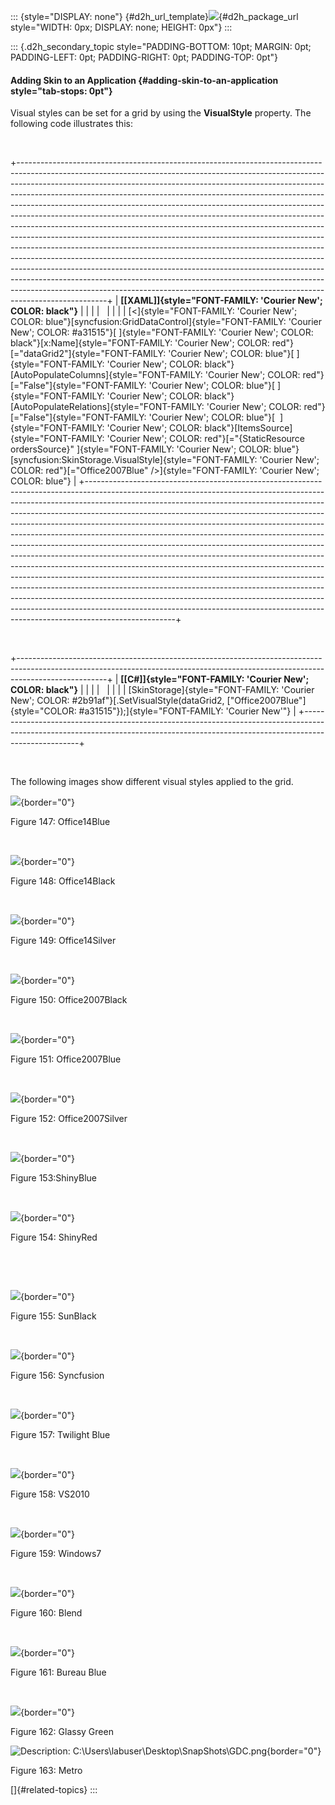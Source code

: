 ::: {style="DISPLAY: none"}
[](ms-xhelp:///?Id=d2h_url_template){#d2h_url_template}![](!package_url!){#d2h_package_url style="WIDTH: 0px; DISPLAY: none; HEIGHT: 0px"}
:::

::: {.d2h_secondary_topic style="PADDING-BOTTOM: 10pt; MARGIN: 0pt; PADDING-LEFT: 0pt; PADDING-RIGHT: 0pt; PADDING-TOP: 0pt"}
#### Adding Skin to an Application {#adding-skin-to-an-application style="tab-stops: 0pt"}

Visual styles can be set for a grid by using the **VisualStyle** property. The following code illustrates this:

 

+----------------------------------------------------------------------------------------------------------------------------------------------------------------------------------------------------------------------------------------------------------------------------------------------------------------------------------------------------------------------------------------------------------------------------------------------------------------------------------------------------------------------------------------------------------------------------------------------------------------------------------------------------------------------------------------------------------------------------------------------------------------------------------------------------------------------------------------------------------------------------------------------------------------------------------------------------------------------------------------------------------------------------------------------------------------------------+
| **[\[XAML\]]{style="FONT-FAMILY: 'Courier New'; COLOR: black"}**                                                                                                                                                                                                                                                                                                                                                                                                                                                                                                                                                                                                                                                                                                                                                                                                                                                                                                                                                                                                           |
|                                                                                                                                                                                                                                                                                                                                                                                                                                                                                                                                                                                                                                                                                                                                                                                                                                                                                                                                                                                                                                                                            |
|                                                                                                                                                                                                                                                                                                                                                                                                                                                                                                                                                                                                                                                                                                                                                                                                                                                                                                                                                                                                                                                                            |
|                                                                                                                                                                                                                                                                                                                                                                                                                                                                                                                                                                                                                                                                                                                                                                                                                                                                                                                                                                                                                                                                            |
| [\<]{style="FONT-FAMILY: 'Courier New'; COLOR: blue"}[syncfusion:GridDataControl]{style="FONT-FAMILY: 'Courier New'; COLOR: #a31515"}[ ]{style="FONT-FAMILY: 'Courier New'; COLOR: black"}[x:Name]{style="FONT-FAMILY: 'Courier New'; COLOR: red"}[=\"dataGrid2\"]{style="FONT-FAMILY: 'Courier New'; COLOR: blue"}[ ]{style="FONT-FAMILY: 'Courier New'; COLOR: black"}[AutoPopulateColumns]{style="FONT-FAMILY: 'Courier New'; COLOR: red"}[=\"False\"]{style="FONT-FAMILY: 'Courier New'; COLOR: blue"}[ ]{style="FONT-FAMILY: 'Courier New'; COLOR: black"}[AutoPopulateRelations]{style="FONT-FAMILY: 'Courier New'; COLOR: red"}[=\"False\"]{style="FONT-FAMILY: 'Courier New'; COLOR: blue"}[  ]{style="FONT-FAMILY: 'Courier New'; COLOR: black"}[ItemsSource]{style="FONT-FAMILY: 'Courier New'; COLOR: red"}[=\"{StaticResource ordersSource}\" ]{style="FONT-FAMILY: 'Courier New'; COLOR: blue"}[syncfusion:SkinStorage.VisualStyle]{style="FONT-FAMILY: 'Courier New'; COLOR: red"}[=\"Office2007Blue\" /\>]{style="FONT-FAMILY: 'Courier New'; COLOR: blue"} |
+----------------------------------------------------------------------------------------------------------------------------------------------------------------------------------------------------------------------------------------------------------------------------------------------------------------------------------------------------------------------------------------------------------------------------------------------------------------------------------------------------------------------------------------------------------------------------------------------------------------------------------------------------------------------------------------------------------------------------------------------------------------------------------------------------------------------------------------------------------------------------------------------------------------------------------------------------------------------------------------------------------------------------------------------------------------------------+

 

+----------------------------------------------------------------------------------------------------------------------------------------------------------------------------------+
| **[\[C#\]]{style="FONT-FAMILY: 'Courier New'; COLOR: black"}**                                                                                                                   |
|                                                                                                                                                                                  |
|                                                                                                                                                                                  |
|                                                                                                                                                                                  |
| [SkinStorage]{style="FONT-FAMILY: 'Courier New'; COLOR: #2b91af"}[.SetVisualStyle(dataGrid2, [\"Office2007Blue\"]{style="COLOR: #a31515"});]{style="FONT-FAMILY: 'Courier New'"} |
+----------------------------------------------------------------------------------------------------------------------------------------------------------------------------------+

 

The following images show different visual styles applied to the grid.

![](ImagesExt/image61_219.jpg){border="0"}

Figure 147: Office14Blue

 

![](ImagesExt/image61_220.jpg){border="0"}

Figure 148: Office14Black

 

![](ImagesExt/image61_221.jpg){border="0"}

Figure 149: Office14Silver

 

![](ImagesExt/image61_222.jpg){border="0"}

Figure 150: Office2007Black

 

![](ImagesExt/image61_223.jpg){border="0"}

Figure 151: Office2007Blue

 

![](ImagesExt/image61_224.jpg){border="0"}

Figure 152: Office2007Silver

 

![](ImagesExt/image61_225.jpg){border="0"}

Figure 153:ShinyBlue

 

![](ImagesExt/image61_226.jpg){border="0"}

Figure 154: ShinyRed

 

 

![](ImagesExt/image61_227.jpg){border="0"}

Figure 155: SunBlack

 

![](ImagesExt/image61_228.jpg){border="0"}

Figure 156: Syncfusion

 

![](ImagesExt/image61_229.jpg){border="0"}

Figure 157: Twilight Blue

 

![](ImagesExt/image61_230.jpg){border="0"}

Figure 158: VS2010

 

![](ImagesExt/image61_231.jpg){border="0"}

Figure 159: Windows7

 

![](ImagesExt/image61_232.jpg){border="0"}

Figure 160: Blend

 

![](ImagesExt/image61_233.jpg){border="0"}

Figure 161: Bureau Blue

 

![](ImagesExt/image61_234.jpg){border="0"}

Figure 162: Glassy Green

![Description: C:\\Users\\labuser\\Desktop\\SnapShots\\GDC.png](ImagesExt/image61_235.jpg){border="0"}

Figure 163: Metro

[]{#related-topics}
:::
